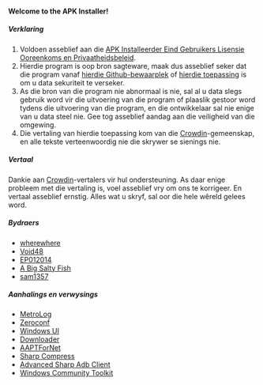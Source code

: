 #### Welcome to the APK Installer!

##### Verklaring
1. Voldoen asseblief aan die [APK Installeerder Eind Gebruikers Lisensie Ooreenkoms en Privaatheidsbeleid](https://github.com/Paving-Base/APK-Installer/blob/main/Privacy.md).
2. Hierdie program is oop bron sagteware,  maak dus asseblief seker dat die program vanaf [hierdie Github-bewaarplek](https://github.com/Paving-Base/APK-Installer) of [hierdie toepassing](https://www.microsoft.com/store/apps/9P2JFQ43FPPG) is om u data sekuriteit te verseker.
3. As die bron van die program nie abnormaal is nie, sal al u data slegs gebruik word vir die uitvoering van die program  of plaaslik gestoor word tydens die uitvoering van die program, en die ontwikkelaar sal nie enige van u data steel nie. Gee tog asseblief aandag aan die veiligheid van die omgewing.
4. Die vertaling van hierdie  toepassing kom van die [Crowdin](https://crowdin.com/project/APKInstaller "Crowdin")-gemeenskap, en alle tekste verteenwoordig nie die skrywer se sienings nie.

##### Vertaal
Dankie aan [Crowdin](https://crowdin.com/project/APKInstaller "Crowdin")-vertalers vir hul ondersteuning. As daar enige probleem met die vertaling is, voel asseblief vry om ons te korrigeer. En vertaal asseblief ernstig. Alles wat u skryf, sal oor die hele wêreld gelees word.

##### Bydraers
- [wherewhere](https://github.com/wherewhere)
- [Void48](https://github.com/Void48)
- [EP012014](https://github.com/EP012014)
- [A Big Salty Fish](https://github.com/bigsaltyfishes)
- [sam1357](https://github.com/sam1357)

##### Aanhalings en verwysings
- [MetroLog](https://github.com/roubachof/MetroLog "MetroLog")
- [Zeroconf](https://github.com/novotnyllc/Zeroconf "Zeroconf")
- [Windows UI](https://github.com/microsoft/microsoft-ui-xaml "Windows UI")
- [Downloader](https://github.com/bezzad/Downloader "Downloader")
- [AAPTForNet](https://github.com/canheo136/QuickLook.Plugin.ApkViewer "AAPTForNet")
- [Sharp Compress](https://github.com/adamhathcock/sharpcompress "Sharp Compress")
- [Advanced Sharp Adb Client](https://github.com/yungd1plomat/AdvancedSharpAdbClient "Advanced Sharp Adb Client")
- [Windows Community Toolkit](https://github.com/CommunityToolkit/WindowsCommunityToolkit "Windows Community Toolkit")